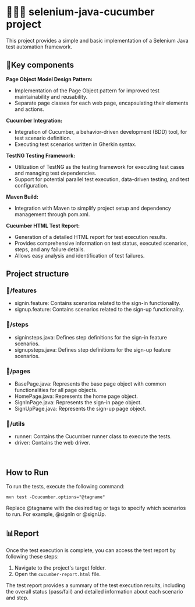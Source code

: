 # 👩🏻‍💻 selenium-java-cucumber project
 
This project provides a simple and basic implementation of a Selenium Java test automation framework. 
<br>

## 🔑Key components

**Page Object Model Design Pattern:**
- Implementation of the Page Object pattern for improved test maintainability and reusability.
- Separate page classes for each web page, encapsulating their elements and actions.

**Cucumber Integration:**
- Integration of Cucumber, a behavior-driven development (BDD) tool, for test scenario definition.
- Executing test scenarios written in Gherkin syntax.

**TestNG Testing Framework:**
- Utilization of TestNG as the testing framework for executing test cases and managing test dependencies.
- Support for potential parallel test execution, data-driven testing, and test configuration.

**Maven Build:**
- Integration with Maven to simplify project setup and dependency management through pom.xml.

**Cucumber HTML Test Report:**
- Generation of a detailed HTML report for test execution results.
- Provides comprehensive information on test status, executed scenarios, steps, and any failure details.
- Allows easy analysis and identification of test failures.

## Project structure

### 📁/features
- signin.feature: Contains scenarios related to the sign-in functionality.
- signup.feature: Contains scenarios related to the sign-up functionality.

### 📁/steps
- signinsteps.java: Defines step definitions for the sign-in feature scenarios.
- signupsteps.java: Defines step definitions for the sign-up feature scenarios.

### 📁/pages
- BasePage.java: Represents the base page object with common functionalities for all page objects.
- HomePage.java: Represents the home page object.
- SignInPage.java: Represents the sign-in page object.
- SignUpPage.java: Represents the sign-up page object.

### 📁/utils
- runner: Contains the Cucumber runner class to execute the tests.
- driver: Contains the web driver.
<br>

## How to Run
To run the tests, execute the following command:
```
mvn test -Dcucumber.options="@tagname"
```
Replace @tagname with the desired tag or tags to specify which scenarios to run. For example, @signIn or @signUp.
<br>

## 📊Report
Once the test execution is complete, you can access the test report by following these steps:

1. Navigate to the project's target folder.
2. Open the ```cucumber-report.html``` file.

The test report provides a summary of the test execution results, including the overall status (pass/fail) and detailed information about each scenario and step. 